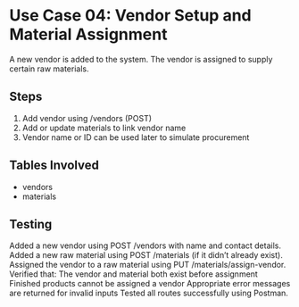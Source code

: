 # Use Case 04: Vendor Setup and Material Assignment

A new vendor is added to the system. The vendor is assigned to supply certain raw materials.

## Steps
1. Add vendor using /vendors (POST)
2. Add or update materials to link vendor name
3. Vendor name or ID can be used later to simulate procurement

## Tables Involved
- vendors
- materials

## Testing
Added a new vendor using POST /vendors with name and contact details.
Added a new raw material using POST /materials (if it didn’t already exist).
Assigned the vendor to a raw material using PUT /materials/assign-vendor.
Verified that:
The vendor and material both exist before assignment
Finished products cannot be assigned a vendor
Appropriate error messages are returned for invalid inputs
Tested all routes successfully using Postman.